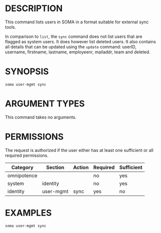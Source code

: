 # DESCRIPTION

This command lists users in SOMA in a format suitable for external
sync tools.

In comparison to `list`, the `sync` command does not list users that are
flagged as system users. It does however list deleted users. It also
contains all details that can be updated using the `update` command:
userID, username, firstname, lastname, employeenr, mailaddr, team and
deleted.

# SYNOPSIS

```
soma user-mgmt sync
```

# ARGUMENT TYPES

This command takes no arguments.

# PERMISSIONS

The request is authorized if the user either has at least one
sufficient or all required permissions.

Category | Section | Action | Required | Sufficient
 ------- | ------- | ------ | -------- | ----------
omnipotence | | | no | yes
system | identity | | no | yes
identity | user-mgmt | sync | yes | no

# EXAMPLES

```
soma user-mgmt sync
```
